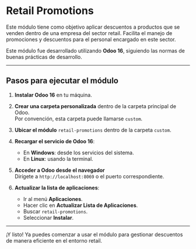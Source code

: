 # Retail Promotions

Este módulo tiene como objetivo aplicar descuentos a productos que se venden dentro de una empresa del sector retail. Facilita el manejo de promociones y descuentos para el personal encargado en este sector.

Este módulo fue desarrollado utilizando **Odoo 16**, siguiendo las normas de buenas prácticas de desarrollo.

---

## Pasos para ejecutar el módulo

1. **Instalar Odoo 16** en tu máquina.

2. **Crear una carpeta personalizada** dentro de la carpeta principal de Odoo.  
   Por convención, esta carpeta puede llamarse `custom`.

3. **Ubicar el módulo** `retail-promotions` dentro de la carpeta `custom`.

4. **Recargar el servicio de Odoo 16**:
   - En **Windows**: desde los servicios del sistema.
   - En **Linux**: usando la terminal.

5. **Acceder a Odoo desde el navegador**  
   Dirígete a `http://localhost:8069` o el puerto correspondiente.

6. **Actualizar la lista de aplicaciones**:
   - Ir al menú **Aplicaciones**.
   - Hacer clic en **Actualizar Lista de Aplicaciones**.
   - Buscar `retail-promotions`.
   - Seleccionar **Instalar**.

---

¡Y listo! Ya puedes comenzar a usar el módulo para gestionar descuentos de manera eficiente en el entorno retail.

